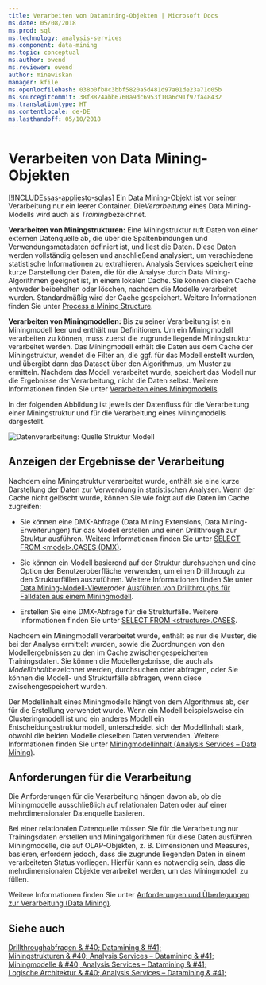 ```yaml
---
title: Verarbeiten von Datamining-Objekten | Microsoft Docs
ms.date: 05/08/2018
ms.prod: sql
ms.technology: analysis-services
ms.component: data-mining
ms.topic: conceptual
ms.author: owend
ms.reviewer: owend
author: minewiskan
manager: kfile
ms.openlocfilehash: 038b0fb8c3bbf5820a5d481d97a01de23a71d05b
ms.sourcegitcommit: 38f8824abb6760a9dc6953f10a6c91f97fa48432
ms.translationtype: HT
ms.contentlocale: de-DE
ms.lasthandoff: 05/10/2018
---
```

# <a name="processing-data-mining-objects"></a>Verarbeiten von Data Mining-Objekten
[!INCLUDE[ssas-appliesto-sqlas](../../includes/ssas-appliesto-sqlas.md)]
  Ein Data Mining-Objekt ist vor seiner Verarbeitung nur ein leerer Container. Die*Verarbeitung* eines Data Mining-Modells wird auch als *Training*bezeichnet.  
  
 **Verarbeiten von Miningstrukturen:** Eine Miningstruktur ruft Daten von einer externen Datenquelle ab, die über die Spaltenbindungen und Verwendungsmetadaten definiert ist, und liest die Daten. Diese Daten werden vollständig gelesen und anschließend analysiert, um verschiedene statistische Informationen zu extrahieren. Analysis Services speichert eine kurze Darstellung der Daten, die für die Analyse durch Data Mining-Algorithmen geeignet ist, in einem lokalen Cache. Sie können diesen Cache entweder beibehalten oder löschen, nachdem die Modelle verarbeitet wurden. Standardmäßig wird der Cache gespeichert. Weitere Informationen finden Sie unter [Process a Mining Structure](../../analysis-services/data-mining/process-a-mining-structure.md).  
  
 **Verarbeiten von Miningmodellen:** Bis zu seiner Verarbeitung ist ein Miningmodell leer und enthält nur Definitionen. Um ein Miningmodell verarbeiten zu können, muss zuerst die zugrunde liegende Miningstruktur verarbeitet werden. Das Miningmodell erhält die Daten aus dem Cache der Miningstruktur, wendet die Filter an, die ggf. für das Modell erstellt wurden, und übergibt dann das Dataset über den Algorithmus, um Muster zu ermitteln. Nachdem das Modell verarbeitet wurde, speichert das Modell nur die Ergebnisse der Verarbeitung, nicht die Daten selbst. Weitere Informationen finden Sie unter [Verarbeiten eines Miningmodells](../../analysis-services/data-mining/process-a-mining-model.md).  
  
 In der folgenden Abbildung ist jeweils der Datenfluss für die Verarbeitung einer Miningstruktur und für die Verarbeitung eines Miningmodells dargestellt.  
  
 ![Datenverarbeitung: Quelle Struktur Modell](../../analysis-services/data-mining/media/dmcon-modelarch.gif "Datenverarbeitung: Quelle Struktur Modell")  
  
## <a name="viewing-the-results-of-processing"></a>Anzeigen der Ergebnisse der Verarbeitung  
 Nachdem eine Miningstruktur verarbeitet wurde, enthält sie eine kurze Darstellung der Daten zur Verwendung in statistischen Analysen. Wenn der Cache nicht gelöscht wurde, können Sie wie folgt auf die Daten im Cache zugreifen:  
  
-   Sie können eine DMX-Abfrage (Data Mining Extensions, Data Mining-Erweiterungen) für das Modell erstellen und einen Drillthrough zur Struktur ausführen. Weitere Informationen finden Sie unter [SELECT FROM &#60;model&#62;.CASES &#40;DMX&#41;](../../dmx/select-from-model-cases-dmx.md).  
  
-   Sie können ein Modell basierend auf der Struktur durchsuchen und eine Option der Benutzeroberfläche verwenden, um einen Drillthrough zu den Strukturfällen auszuführen. Weitere Informationen finden Sie unter [Data Mining-Modell-Viewer](../../analysis-services/data-mining/data-mining-model-viewers.md)oder [Ausführen von Drillthroughs für Falldaten aus einem Miningmodell](../../analysis-services/data-mining/drill-through-to-case-data-from-a-mining-model.md).  
  
-   Erstellen Sie eine DMX-Abfrage für die Strukturfälle. Weitere Informationen finden Sie unter [SELECT FROM &#60;structure&#62;.CASES](../../dmx/select-from-structure-cases.md).  
  
 Nachdem ein Miningmodell verarbeitet wurde, enthält es nur die Muster, die bei der Analyse ermittelt wurden, sowie die Zuordnungen von den Modellergebnissen zu den im Cache zwischengespeicherten Trainingsdaten. Sie können die Modellergebnisse, die auch als *Modellinhalt*bezeichnet werden, durchsuchen oder abfragen, oder Sie können die Modell- und Strukturfälle abfragen, wenn diese zwischengespeichert wurden.  
  
 Der Modellinhalt eines Miningmodells hängt von dem Algorithmus ab, der für die Erstellung verwendet wurde. Wenn ein Modell beispielsweise ein Clusteringmodell ist und ein anderes Modell ein Entscheidungsstrukturmodell, unterscheidet sich der Modellinhalt stark, obwohl die beiden Modelle dieselben Daten verwenden. Weitere Informationen finden Sie unter [Miningmodellinhalt &#40;Analysis Services – Data Mining&#41;](../../analysis-services/data-mining/mining-model-content-analysis-services-data-mining.md).  
  
## <a name="processing-requirements"></a>Anforderungen für die Verarbeitung  
 Die Anforderungen für die Verarbeitung hängen davon ab, ob die Miningmodelle ausschließlich auf relationalen Daten oder auf einer mehrdimensionaler Datenquelle basieren.  
  
 Bei einer relationalen Datenquelle müssen Sie für die Verarbeitung nur Trainingsdaten erstellen und Miningalgorithmen für diese Daten ausführen. Miningmodelle, die auf OLAP-Objekten, z. B. Dimensionen und Measures, basieren, erfordern jedoch, dass die zugrunde liegenden Daten in einem verarbeiteten Status vorliegen. Hierfür kann es notwendig sein, dass die mehrdimensionalen Objekte verarbeitet werden, um das Miningmodell zu füllen.  
  
 Weitere Informationen finden Sie unter [Anforderungen und Überlegungen zur Verarbeitung &#40;Data Mining&#41;](../../analysis-services/data-mining/processing-requirements-and-considerations-data-mining.md).  
  
## <a name="see-also"></a>Siehe auch  
 [Drillthroughabfragen & #40; Datamining & #41;](../../analysis-services/data-mining/drillthrough-queries-data-mining.md)   
 [Miningstrukturen & #40; Analysis Services – Datamining & #41;](../../analysis-services/data-mining/mining-structures-analysis-services-data-mining.md)   
 [Miningmodelle & #40; Analysis Services – Datamining & #41;](../../analysis-services/data-mining/mining-models-analysis-services-data-mining.md)   
 [Logische Architektur & #40; Analysis Services – Datamining & #41;](../../analysis-services/data-mining/logical-architecture-analysis-services-data-mining.md)  
  
  
